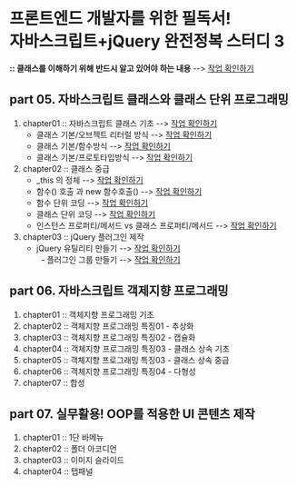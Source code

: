 #  프론트엔드 개발자를 위한 필독서!<br />자바스크립트+jQuery 완전정복 스터디 3

**:: 클래스를 이해하기 위해 반드시 알고 있어야 하는 내용** --> [작업 확인하기](https://github.com/kwakbora/k_study/blob/master/part05/chapter01/notice.md)

## part 05. 자바스크립트 클래스와 클래스 단위 프로그래밍

1. chapter01 :: 자바스크립트 클래스 기초  --> [작업 확인하기](https://github.com/kwakbora/k_study/tree/master/part05/chapter01)
   - 클래스 기본/오브젝트 리터럴 방식 --> [작업 확인하기](https://github.com/kwakbora/k_study/blob/master/part05/chapter01/00_practice.html)<br />
   - 클래스 기본/함수방식 --> [작업 확인하기](https://github.com/kwakbora/k_study/blob/master/part05/chapter01/01_practice.html)<br />
   - 클래스 기본/프로토타입방식 --> [작업 확인하기](https://github.com/kwakbora/k_study/blob/master/part05/chapter01/02_practice.html)<br />
2. chapter02 :: 클래스 중급
   - _this 의 정체 --> [작업 확인하기](https://github.com/kwakbora/k_study/blob/master/part05/chapter02)<br />
   - 함수() 호출 과 new 함수호출() --> [작업 확인하기](https://github.com/kwakbora/k_study/blob/master/part05/chapter02/Lesson02.md)<br />
   - 함수 단위 코딩 --> [작업 확인하기](https://github.com/kwakbora/k_study/blob/master/part05/chapter02/00_practice.html)<br />
   - 클래스 단위 코딩 --> [작업 확인하기](https://github.com/kwakbora/k_study/blob/master/part05/chapter02/01_practice.html)<br />
   - 인스턴스 프로퍼티/메서드 vs 클래스 프로퍼티/메서드 --> [작업 확인하기](https://github.com/kwakbora/k_study/blob/master/part05/chapter02/Lesson03.md)<br />
3. chapter03 :: jQuery 플러그인 제작
   - jQuery  유틸리티 만들기 --> [작업 확인하기](https://github.com/kwakbora/k_study/blob/master/part05/chapter03)<br />
   - 플러그인 그룹 만들기 --> [작업 확인하기](https://github.com/kwakbora/k_study/blob/master/part05/chapter03/00_practice.html)<br />


## part 06. 자바스크립트 객제지향 프로그래밍

1. chapter01 :: 객체지향 프로그래밍 기초
2. chapter02 :: 객체지향 프로그래밍 특징01 - 추상화
3. chapter03 :: 객체지향 프로그래밍 특징02 - 캡슐화
4. chapter04 :: 객체지향 프로그래밍 특징03 - 클래스 상속 기초
5. chapter05 :: 객체지향 프로그래밍 특징03 - 클래스 상속 중급
6. chapter06 :: 객체지향 프로그래밍 특징04 - 다형성
7. chapter07 :: 합성



## part 07. 실무활용! OOP를 적용한 UI 콘텐츠 제작

1. chapter01 :: 1단 바메뉴
2. chapter02 :: 폴더 아코디언
3. chapter03 :: 이미지 슬라이드
4. chapter04 :: 탭패널
